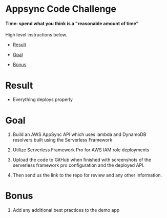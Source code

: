 # Appsync Code Challenge

#### Time: spend what you think is a "reasonable amount of time"

High level instructions below.

* [Result](#result)

* [Goal](#goal)

* [Bonus](#bonus)

# Result


* Everything deploys properly

# Goal
1. Build an AWS AppSync API which uses lambda and DynamoDB resolvers built using the Serverless Framework

2. Utilize Serverless Framework Pro for AWS IAM role deployments

3. Upload the code to GitHub when finished with screenshots of the serverless framework pro configuration and the deployed API.

4. Then send us the link to the repo for review and any other information.

# Bonus
1. Add any additional best practices to the demo app
